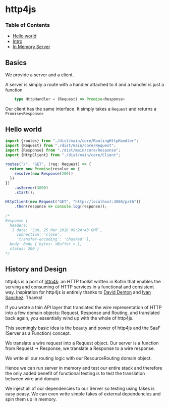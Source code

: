 # http4js

### Table of Contents

- [Hello world](/http4js)
- [Intro](/http4js/Intro)
- [In Memory Server](/http4js/In-memory)

## Basics

We provide a server and a client.

A server is simply a route with a handler attached to it and a handler is just a function 
```typescript
    type HttpHandler = (Request) => Promise<Response>
```

Our client has the same interface. It simply takes a `Request` and returns a `Promise<Response>`

## Hello world

```typescript
import {routes} from "./dist/main/core/RoutingHttpHandler";
import {Request} from "./dist/main/core/Request";
import {Response} from "./dist/main/core/Response";
import {HttpClient} from "./dist/main/core/Client";
 
routes("/", "GET", (req: Request) => {
  return new Promise(resolve => {
    resolve(new Response(200))
  })
})
    .asServer(3000)
    .start();
 
HttpClient(new Request("GET", "http://localhost:3000/path"))
    .then(response => console.log(response));
     
/*
Response {
  headers: 
   { date: 'Sun, 25 Mar 2018 09:24:43 GMT',
     connection: 'close',
     'transfer-encoding': 'chunked' },
  body: Body { bytes: <Buffer > },
  status: 200 }
*/

```

## History and Design

http4js is a port of [http4k](https://github.com/http4k/http4k): an HTTP toolkit written in Kotlin that enables the serving and consuming of HTTP services in a functional and consistent way. Inspiration for http4js is entirely thanks to [David Denton](https://github.com/daviddenton) and [Ivan Sanchez](https://github.com/s4nchez). Thanks! 

If you wrote a thin API layer that translated the wire representation of HTTP into a few domain objects: Request, Response and Routing, and translated back again, you essentially wind up with the whole of http4js.

This seemingly basic idea is the beauty and power of http4js and the SaaF (Server as a Function) concept.

We translate a wire request into a Request object. Our server is a function from Request -> Response, we translate a Response to a wire response. 

We write all our routing logic with our ResourceRouting domain object. 

Hence we can run server in memory and test our entire stack and therefore the only added benefit of functional testing is to test the translation between wire and domain.
 
We inject all of our dependencies to our Server so testing using fakes is easy peasy. We can even write simple fakes of external dependencies and spin them up in memory. 

